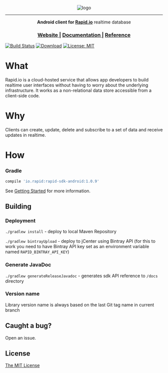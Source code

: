<p align="center">
  <img alt="logo" src="https://raw.githubusercontent.com/Rapid-SDK/android/master/extras/logo.png" />
</p>
<hr/>


<p align="center">
  <strong>Android client for <a href="https://rapid.io">Rapid.io</a></strong> realtime database 
</p>
<h3 align="center">
	<a href="https://rapid.io">
	  Website
	</a>
	<span> | </span>
	<a href="https://rapid.io/docs">
	  Documentation
	</a>
	<span> | </span>
	<a href="https://rapid.io/docs/api-reference/android">
	  Reference
	</a>
</h3>

[![Build Status](https://travis-ci.org/Rapid-SDK/android.svg?branch=master)](https://travis-ci.org/Rapid-SDK/android) [![Download](https://api.bintray.com/packages/rapid/io.rapid/rapid-sdk-android/images/download.svg)](https://bintray.com/rapid/io.rapid/rapid-sdk-android/_latestVersion) [![License: MIT](https://img.shields.io/badge/License-MIT-yellow.svg)](https://opensource.org/licenses/MIT) 

# What
Rapid.io is a cloud-hosted service that allows app developers to build realtime user interfaces without having to worry about the underlying infrastructure. It works as a non-relational data store accessible from a client-side code.


# Why
Clients can create, update, delete and subscribe to a set of data and receive updates in realtime.


# How

### Gradle

```groovy
compile 'io.rapid:rapid-sdk-android:1.0.9'
```

See [Getting Started](https://rapid.io/docs/getting-started) for more information.

## Building

### Deployment
`./gradlew install` - deploy to local Maven Repository

`./gradlew bintrayUpload` - deploy to jCenter using Bintray API (for this to work you need to have Bintray API key set as an environment variable named `RAPID_BINTRAY_API_KEY`)

### Generate JavaDoc
`./gradlew generateReleaseJavadoc` - generates sdk API reference to `/docs` directory

### Version name
Library version name is always based on the last Git tag name in current branch


## Caught a bug? 
Open an issue.


## License
[The MIT License](/LICENSE.md)
